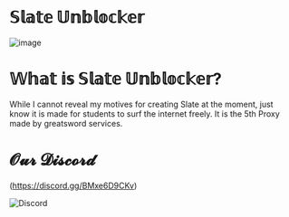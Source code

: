 # 𝕊𝕝𝕒𝕥𝕖 𝕌𝕟𝕓𝕝𝕠𝕔𝕜𝕖𝕣

![image](https://github.com/Tacogamerman/Slate-Unblocker/assets/119009502/36db668a-e8ce-4e77-a779-2a572c0fd963)




# 𝕎𝕙𝕒𝕥 𝕚𝕤 𝕊𝕝𝕒𝕥𝕖 𝕌𝕟𝕓𝕝𝕠𝕔𝕜𝕖𝕣?

While I cannot reveal my motives for creating Slate at the moment, just know it is made for students to surf the internet freely. It is the 5th Proxy made by greatsword services.

# 𝓞𝓾𝓻 𝓓𝓲𝓼𝓬𝓸𝓻𝓭

(https://discord.gg/BMxe6D9CKv)


![Discord](http://invidget.switchblade.xyz/BMxe6D9CKv)

